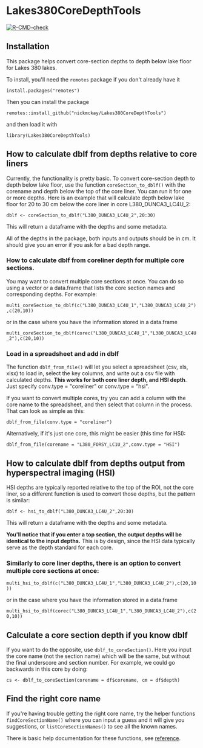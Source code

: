 # Lakes380CoreDepthTools

<!-- badges: start -->
[![R-CMD-check](https://github.com/nickmckay/Lakes380CoreDepthTools/workflows/R-CMD-check/badge.svg)](https://github.com/nickmckay/Lakes380CoreDepthTools/actions)
<!-- badges: end -->

## Installation

This package helps convert core-section depths to depth below lake floor for Lakes 380 lakes. 

To install, you'll need the `remotes` package if you don't already have it

`install.packages("remotes")`

Then you can install the package

`remotes::install_github("nickmckay/Lakes380CoreDepthTools")`

and then load it with

`library(Lakes380CoreDepthTools)`


## How to calculate dblf from depths relative to core liners

Currently, the functionality is pretty basic. To convert core-section depth to depth below lake floor, use the function `coreSection_to_dblf()` with the corename and depth below the top of the core liner. You can run it for one or more depths. Here is an example that will calculate depth below lake floor for 20 to 30 cm below the core liner in core L380_DUNCA3_LC4U_2:


`dblf <- coreSection_to_dblf("L380_DUNCA3_LC4U_2",20:30)`

This will return a dataframe with the depths and some metadata.

All of the depths in the package, both inputs and outputs should be in cm. It should give you an error if you ask for a bad depth range. 


### How to calculate dblf from coreliner depth for multiple core sections.

You may want to convert multiple core sections at once. You can do so using a vector or a data.frame that lists the core section names and corresponding depths. For example:

`multi_coreSection_to_dblf(c("L380_DUNCA3_LC4U_1","L380_DUNCA3_LC4U_2"),c(20,10))`

or in the case where you have the information stored in a data.frame

`multi_coreSection_to_dblf(corec("L380_DUNCA3_LC4U_1","L380_DUNCA3_LC4U_2"),c(20,10))`


### Load in a spreadsheet and add in dblf

The function `dblf_from_file()` will let you select a spreadsheet (csv, xls, xlsx) to load in, select the key columns, and write out a csv file with calculated depths. **This works for both core liner depth, and HSI depth**. Just specify conv.type = "coreliner" or conv.type = "hsi".

If you want to convert multiple cores, try you can add a column with the core name to the spreadsheet, and then select that column in the process. That can look as simple as this:

`dblf_from_file(conv.type = "coreliner")`

Alternatively, if it's just one core, this might be easier (this time for HSI):

`dblf_from_file(corename = "L380_FORSY_LC1U_2",conv.type = "HSI")`



## How to calculate dblf from depths output from hyperspectral imaging (HSI)

HSI depths are typically reported relative to the top of the ROI, not the core liner, so a different function is used to convert those depths, but the pattern is similar: 

`dblf <- hsi_to_dblf("L380_DUNCA3_LC4U_2",20:30)`

This will return a dataframe with the depths and some metadata.

**You'll notice that if you enter a top section, the output depths will be identical to the input depths.** This is by design, since the HSI data typically serve as the depth standard for each core. 


### Similarly to core liner depths, there is an option to convert multiple core sections at once: 

`multi_hsi_to_dblf(c("L380_DUNCA3_LC4U_1","L380_DUNCA3_LC4U_2"),c(20,10))`

or in the case where you have the information stored in a data.frame

`multi_hsi_to_dblf(corec("L380_DUNCA3_LC4U_1","L380_DUNCA3_LC4U_2"),c(20,10))`


## Calculate a core section depth if you know dblf

If you want to do the opposite, use `dblf_to_coreSection()`. Here you input the core name (not the section name) which will be the same, but without the final underscore and section number. For example, we could go backwards in this core by doing:

`cs <- dblf_to_coreSection(corename = df$corename, cm = df$depth)`



## Find the right core name
If you're having trouble getting the right core name, try the helper functions `findCoreSectionName()` where you can input a guess and it will give you suggestions, or `listCoreSectionNames()` to see all the known names. 

There is basic help documentation for these functions, see [reference](https://nickmckay.github.io/Lakes380CoreDepthTools/reference/index.html). 


